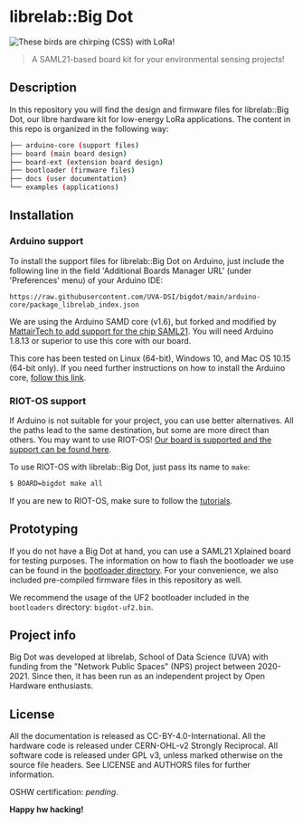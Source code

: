# librelab::Big Dot

![These birds are chirping (CSS) with LoRa!](chirp.jpg)

> A SAML21-based board kit for your environmental sensing projects!

## Description

In this repository you will find the design and firmware files for librelab::Big Dot, our libre hardware kit for low-energy LoRa applications. The content in this repo is organized in the following way:

```bash
├── arduino-core (support files)
├── board (main board design)
├── board-ext (extension board design)
├── bootloader (firmware files)
├── docs (user documentation)
└── examples (applications)
```

## Installation

### Arduino support

To install the support files for librelab::Big Dot on Arduino, just include the following line in the field 'Additional Boards Manager URL' (under 'Preferences' menu) of your Arduino IDE:

```
https://raw.githubusercontent.com/UVA-DSI/bigdot/main/arduino-core/package_librelab_index.json
```

We are using the Arduino SAMD core (v1.6), but forked and modified by [MattairTech to add support for the chip SAML21](https://github.com/mattairtech/ArduinoCore-samd). You will need Arduino 1.8.13 or superior to use this core with our board.

This core has been tested on Linux (64-bit), Windows 10, and Mac OS 10.15 (64-bit only). If you need further instructions on how to install the Arduino core, [follow this link](https://www.arduino.cc/en/guide/cores).

### RIOT-OS support

If Arduino is not suitable for your project, you can use better alternatives. All the paths lead to the same destination, but some are more direct than others. You may want to use RIOT-OS! [Our board is supported and the support can be found here](https://github.com/UVA-DSI/RIOT).

To use RIOT-OS with librelab::Big Dot, just pass its name to `make`:

```bash
$ BOARD=bigdot make all
```

If you are new to RIOT-OS, make sure to follow the [tutorials](https://github.com/RIOT-OS/Tutorials).

## Prototyping

If you do not have a Big Dot at hand, you can use a SAML21 Xplained board for testing purposes. The information on how to flash the bootloader we use can be found in the [bootloader directory](bootloader/README.md). For your convenience, we also included pre-compiled firmware files in this repository as well.

We recommend the usage of the UF2 bootloader included in the `bootloaders` directory: `bigdot-uf2.bin`.

## Project info

Big Dot was developed at librelab, School of Data Science (UVA) with funding from the "Network Public Spaces" (NPS) project between 2020-2021. Since then, it has been run as an independent project by Open Hardware enthusiasts.

## License

All the documentation is released as CC-BY-4.0-International.
All the hardware code is released under CERN-OHL-v2 Strongly Reciprocal.
All software code is released under GPL v3, unless marked otherwise on the source file headers. 
See LICENSE and AUTHORS files for further information.

OSHW certification: _pending_.

__Happy hw hacking!__
